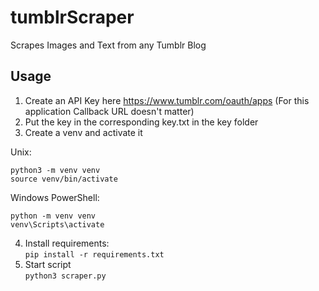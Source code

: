 # tumblrScraper
Scrapes Images and Text from any Tumblr Blog  
## Usage
1. Create an API Key here https://www.tumblr.com/oauth/apps (For this application Callback URL doesn't matter)
2. Put the key in the corresponding key.txt in the key folder
3. Create a venv and activate it

Unix:
```
python3 -m venv venv
source venv/bin/activate
```
Windows PowerShell:  
```
python -m venv venv
venv\Scripts\activate
```
4. Install requirements:  
`pip install -r requirements.txt`
5. Start script  
`python3 scraper.py`